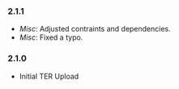 ### 2.1.1

* _Misc_: Adjusted contraints and dependencies.
* _Misc_: Fixed a typo.

### 2.1.0

* Initial TER Upload
